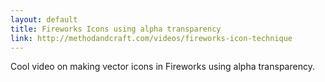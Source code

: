 ```yaml
---
layout: default
title: Fireworks Icons using alpha transparency
link: http://methodandcraft.com/videos/fireworks-icon-technique
---
```


Cool video on making vector icons in Fireworks using alpha transparency.
